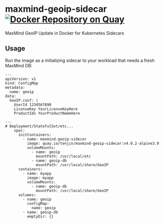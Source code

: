 # maxmind-geoip-sidecar [![Docker Repository on Quay](https://quay.io/repository/tenjin/maxmind-geoip-sidecar/status "Docker Repository on Quay")](https://quay.io/repository/tenjin/maxmind-geoip-sidecar)

MaxMind GeoIP Update in Docker for Kubernetes Sidecars

## Usage

Run the image as a initializing sidecar to your workload that needs a fresh MaxMind DB:

```
---
apiVersion: v1
kind: ConfigMap
metadata:
  name: geoip
data:
  GeoIP.conf: |
    UserId 1234567890
    LicenseKey YourLicenseKeyHere
    ProductIds YourProductNameHere

---
# Deployment/StatefulSet/etc...
    spec:
      initContainers:
        - name: maxmind-geoip-sidecar
          image: quay.io/tenjin/maxmind-geoip-sidecar:v4.0.2-alpine3.9
          volumeMounts:
            - name: geoip
              mountPath: /usr/local/etc
            - name: geoip-db
              mountPath: /usr/local/share/GeoIP
      containers:
        - name: myapp
          image: myapp
          volumeMounts:
            - name: geoip-db
              mountPath: /usr/local/share/GeoIP
      volumes:
        - name: geoip
          configMap:
            name: geoip
        - name: geoip-db
          emptyDir: {}
```
